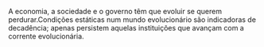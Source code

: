 ﻿A economia, a sociedade e o governo têm que evoluir se querem perdurar.Condições estáticas num mundo evolucionário são indicadoras de decadência; apenas persistem aquelas instituições que avançam com a corrente evolucionária.